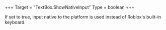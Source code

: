 +++
Target = "TextBox.ShowNativeInput"
Type = boolean
+++

If set to true, input native to the platform is used instead of Roblox's built-in keyboard.